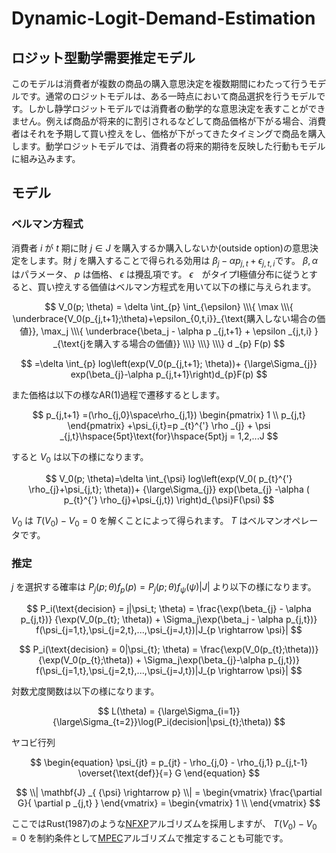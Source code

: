 # Dynamic-Logit-Demand-Estimation
## ロジット型動学需要推定モデル
このモデルは消費者が複数の商品の購入意思決定を複数期間にわたって行うモデルです。通常のロジットモデルは、ある一時点において商品選択を行うモデルです。しかし静学ロジットモデルでは消費者の動学的な意思決定を表すことができません。例えば商品が将来的に割引されるなどして商品価格が下がる場合、消費者はそれを予期して買い控えをし、価格が下がってきたタイミングで商品を購入します。動学ロジットモデルでは、消費者の将来的期待を反映した行動もモデルに組み込みます。

## モデル
### ベルマン方程式
消費者 $i$ が $t$ 期に財 $j \in J$ を購入するか購入しないか(outside option)の意思決定をします。財 $j$ を購入することで得られる効用は $\beta_j-\alpha p_{j,t}+\epsilon_{j,t,i}$です。 $\beta,\alpha$ はパラメータ、 $p$ は価格、 $\epsilon$ は攪乱項です。 $\epsilon$　がタイプI極値分布に従うとすると、買い控えする価値はベルマン方程式を用いて以下の様に与えられます。

$$
V_0(p; \theta) = \delta \int_{p} \int_{\epsilon} \\\{ \max \\\{ \underbrace{V_0(p_{j,t+1};\theta)+\epsilon_{0,t,i}}_{\text{購入しない場合の価値}},
\max_j \\\{ \underbrace{\beta_j - \alpha p _{j,t+1} + \epsilon _{j,t,i} } _{\text{jを購入する場合の価値}}     \\\}  \\\}  \\\} d _{p} F(p)
$$

$$
=\delta \int_{p} log\left(exp(V_0(p_{j,t+1}; \theta))+
{\large\Sigma_{j}} exp(\beta_{j}-\alpha p_{j,t+1}\right)d_{p}F(p)
$$

また価格は以下の様なAR(1)過程で遷移するとします。

$$
p_{j,t+1} =(\rho_{j,0}\space\rho_{j,1}) 
\begin{pmatrix}
1 \\
p_{j,t}
\end{pmatrix}
+\psi_{i,t}=p _{t}^{'} \rho _{j} + \psi _{j,t}\hspace{5pt}\text{for}\hspace{5pt}j = 1,2,...J
$$

すると $V_0$ は以下の様になります。

$$
V_0(p; \theta)=\delta \int_{\psi} 
log\left(exp(V_0( p_{t}^{'} \rho_{j}+\psi_{j,t}; \theta))+
{\large\Sigma_{j}} exp(\beta_{j}
-\alpha ( p_{t}^{'} \rho_{j}+\psi_{j,t})
\right)d_{\psi}F(\psi)
$$

$V_0$ は $T(V_0) - V_0 = 0$ を解くことによって得られます。 $T$ はベルマンオペレータです。

### 推定
$j$ を選択する確率は $P_j(p;\theta)f_{p}(p) = P_{j}(p;\theta)f_{\psi}(\psi)|J|$ より以下の様になります。

$$
P_i(\text{decision} = j|\psi_t; \theta) = \frac{\exp(\beta_{j} - \alpha p_{j,t})}
{\exp(V_0(p_{t}; \theta)) + \Sigma_j\exp(\beta_j - \alpha p_{j,t})}
f(\psi_{j=1,t},\psi_{j=2,t},...,\psi_{j=J,t})|J_{p \rightarrow \psi}| 
$$

$$
P_i(\text{decision} = 0|\psi_{t}; \theta) = \frac{\exp(V_0(p_{t};\theta))}
{\exp(V_0(p_{t};\theta)) + \Sigma_j\exp(\beta_{j}-\alpha p_{j,t})}
f(\psi_{j=1,t},\psi_{j=2,t},...,\psi_{j=J,t})|J_{p \rightarrow \psi}| 
$$

対数尤度関数は以下の様になります。

$$
L(\theta) = {\large\Sigma_{i=1}}{\large\Sigma_{t=2}}\log(P_i(decision|\psi_{t};\theta))
$$

ヤコビ行列

$$
\begin{equation}
\psi_{jt} = p_{jt} - \rho_{j,0} - \rho_{j,1} p_{j,t-1} \overset{\text{def}}{=} G
\end{equation}
$$

$$
\\| \mathbf{J} _{ {\psi} \rightarrow p}  \\| = 
\begin{vmatrix}
\frac{\partial G}{ \partial p _{j,t} }
\end{vmatrix} = 
\begin{vmatrix}
1 \\
\end{vmatrix}
$$

 
 ここではRust(1987)のような[NFXP](https://www.jstor.org/stable/1911259)アルゴリズムを採用しますが、 $T(V_0) - V_0 = 0$ を制約条件として[MPEC](https://onlinelibrary.wiley.com/doi/abs/10.3982/ECTA7925)アルゴリズムで推定することも可能です。

